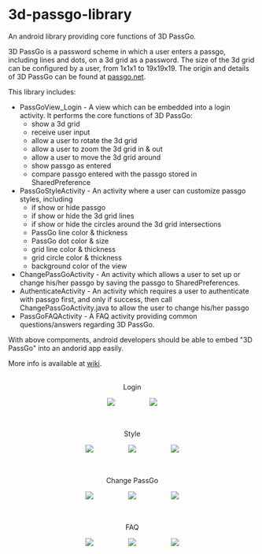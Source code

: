 # 3d-passgo-library
An android library providing core functions of 3D PassGo.

3D PassGo is a password scheme in which a user enters a passgo, including lines and dots, on a 3d grid as a password. The size of the 3d grid can be configured by a user, from 1x1x1 to 19x19x19. The origin and details of 3D PassGo can be found at [passgo.net](http://passgo.net).

This library includes:

* PassGoView_Login - A view which can be embedded into a login activity. It performs the core functions of 3D PassGo:
  * show a 3d grid
  * receive user input
  * allow a user to rotate the 3d grid
  * allow a user to zoom the 3d grid in & out
  * allow a user to move the 3d grid around
  * show passgo as entered
  * compare passgo entered with the passgo stored in SharedPreference
* PassGoStyleActivity - An activity where a user can customize passgo styles, including
  * if show or hide passgo
  * if show or hide the 3d grid lines
  * if show or hide the circles around the 3d grid intersections
  * PassGo line color & thickness
  * PassGo dot color & size
  * grid line color & thickness
  * grid circle color & thickness
  * background color of the view
* ChangePassGoActivity - An activity which allows a user to set up or change his/her passgo by saving the passgo to SharedPreferences.
* AuthenticateActivity - An activity which requires a user to authenticate with passgo first, and only if success, then call ChangePassGoActivity.java to allow the user to change his/her passgo
* PassGoFAQActivity - A FAQ activity providing common questions/answers regarding 3D PassGo.

With above compoments, android developers should be able to embed "3D PassGo" into an andorid app easily. 

More info is available at [wiki](https://github.com/3d-passgo/3d-passgo-library-android/wiki).
<br>
<br>

<p align="center">Login</p>
<p align="center">
<img src="https://github.com/3d-passgo/3d-passgo-library-android/blob/master/images/login_1.jpg">
&nbsp;&nbsp;&nbsp;&nbsp;&nbsp;&nbsp;&nbsp;&nbsp;&nbsp;&nbsp;&nbsp;&nbsp;&nbsp;&nbsp;&nbsp;&nbsp;
<img src="https://github.com/3d-passgo/3d-passgo-library-android/blob/master/images/login_2.jpg">
</p>

<br>

<p align="center">Style</p>
<p align="center">
<img src="https://github.com/3d-passgo/3d-passgo-library-android/blob/master/images/style_1.jpg">
&nbsp;&nbsp;&nbsp;&nbsp;&nbsp;&nbsp;&nbsp;&nbsp;&nbsp;&nbsp;&nbsp;&nbsp;&nbsp;&nbsp;&nbsp;&nbsp;
<img src="https://github.com/3d-passgo/3d-passgo-library-android/blob/master/images/style_2.jpg">
&nbsp;&nbsp;&nbsp;&nbsp;&nbsp;&nbsp;&nbsp;&nbsp;&nbsp;&nbsp;&nbsp;&nbsp;&nbsp;&nbsp;&nbsp;&nbsp;
<img src="https://github.com/3d-passgo/3d-passgo-library-android/blob/master/images/style_3.jpg">
</p>

<br>

<p align="center">Change PassGo</p>
<p align="center">
<img src="https://github.com/3d-passgo/3d-passgo-library-android/blob/master/images/p_change_1.jpg">
&nbsp;&nbsp;&nbsp;&nbsp;&nbsp;&nbsp;&nbsp;&nbsp;&nbsp;&nbsp;&nbsp;&nbsp;&nbsp;&nbsp;&nbsp;&nbsp;
<img src="https://github.com/3d-passgo/3d-passgo-library-android/blob/master/images/p_change_2.jpg">
&nbsp;&nbsp;&nbsp;&nbsp;&nbsp;&nbsp;&nbsp;&nbsp;&nbsp;&nbsp;&nbsp;&nbsp;&nbsp;&nbsp;&nbsp;&nbsp;
<img src="https://github.com/3d-passgo/3d-passgo-library-android/blob/master/images/p_change_3.jpg">
</p>

<br>

<p align="center">FAQ</p>
<p align="center">
<img src="https://github.com/3d-passgo/3d-passgo-library-android/blob/master/images/faq_1.jpg">
&nbsp;&nbsp;&nbsp;&nbsp;&nbsp;&nbsp;&nbsp;&nbsp;&nbsp;&nbsp;&nbsp;&nbsp;&nbsp;&nbsp;&nbsp;&nbsp;
<img src="https://github.com/3d-passgo/3d-passgo-library-android/blob/master/images/faq_2.jpg">
&nbsp;&nbsp;&nbsp;&nbsp;&nbsp;&nbsp;&nbsp;&nbsp;&nbsp;&nbsp;&nbsp;&nbsp;&nbsp;&nbsp;&nbsp;&nbsp;
<img src="https://github.com/3d-passgo/3d-passgo-library-android/blob/master/images/faq_3.jpg">
</p>
